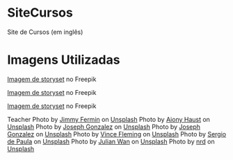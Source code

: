 # SiteCursos
Site de Cursos (em inglês)

# Imagens Utilizadas
<a href="https://br.freepik.com/vetores-gratis/ilustracao-do-conceito-de-webinar_12079894.htm#&position=31&from_view=author">Imagem de storyset</a> no Freepik

<a href="https://br.freepik.com/vetores-gratis/ilustracao-do-conceito-de-saude-mental_8252004.htm#&position=15&from_view=author#position=15">Imagem de storyset</a> no Freepik

<a href="https://br.freepik.com/vetores-gratis/ilustracao-do-conceito-back-to-back_13850246.htm#&position=34&from_view=author">Imagem de storyset</a> no Freepik

Teacher
Photo by <a href="https://unsplash.com/@jimmyferminphotography?utm_source=unsplash&utm_medium=referral&utm_content=creditCopyText">Jimmy Fermin</a> on <a href="https://unsplash.com/s/photos/portrait?utm_source=unsplash&utm_medium=referral&utm_content=creditCopyText">Unsplash</a>
Photo by <a href="https://unsplash.com/@aiony?utm_source=unsplash&utm_medium=referral&utm_content=creditCopyText">Aiony Haust</a> on <a href="https://unsplash.com/s/photos/portrait?utm_source=unsplash&utm_medium=referral&utm_content=creditCopyText">Unsplash</a>
Photo by <a href="https://unsplash.com/@miracletwentyone?utm_source=unsplash&utm_medium=referral&utm_content=creditCopyText">Joseph Gonzalez</a> on <a href="https://unsplash.com/s/photos/portrait?utm_source=unsplash&utm_medium=referral&utm_content=creditCopyText">Unsplash</a>
Photo by <a href="https://unsplash.com/@miracletwentyone?utm_source=unsplash&utm_medium=referral&utm_content=creditCopyText">Joseph Gonzalez</a> on <a href="https://unsplash.com/s/photos/portrait?utm_source=unsplash&utm_medium=referral&utm_content=creditCopyText">Unsplash</a>
Photo by <a href="https://unsplash.com/@vincefleming?utm_source=unsplash&utm_medium=referral&utm_content=creditCopyText">Vince Fleming</a> on <a href="https://unsplash.com/s/photos/portrait?utm_source=unsplash&utm_medium=referral&utm_content=creditCopyText">Unsplash</a>
Photo by <a href="https://unsplash.com/@sspaula?utm_source=unsplash&utm_medium=referral&utm_content=creditCopyText">Sergio de Paula</a> on <a href="https://unsplash.com/s/photos/portrait?utm_source=unsplash&utm_medium=referral&utm_content=creditCopyText">Unsplash</a>
Photo by <a href="https://unsplash.com/@julianwan?utm_source=unsplash&utm_medium=referral&utm_content=creditCopyText">Julian Wan</a> on <a href="https://unsplash.com/s/photos/portrait?utm_source=unsplash&utm_medium=referral&utm_content=creditCopyText">Unsplash</a>
Photo by <a href="https://unsplash.com/@nicotitto?utm_source=unsplash&utm_medium=referral&utm_content=creditCopyText">nrd</a> on <a href="https://unsplash.com/s/photos/portrait?utm_source=unsplash&utm_medium=referral&utm_content=creditCopyText">Unsplash</a>
    
  

